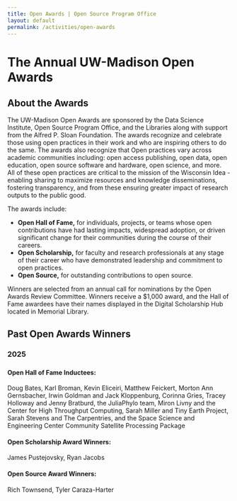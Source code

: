 ```yaml
---
title: Open Awards | Open Source Program Office
layout: default
permalink: /activities/open-awards
---
```


<h1 class="page-title uw-mini-bar">The Annual UW-Madison Open Awards</h1>

<h2>About the Awards</h2>

<p> The UW-Madison Open Awards are sponsored by the Data Science Institute, Open Source Program Office, and the Libraries along with support from the Alfred P. Sloan Foundation. The awards recognize and celebrate those using open practices in their work and who are inspiring others to do the same. The awards also recognize that Open practices vary across academic communities including: open access publishing, open data, open education, open source software and hardware, open science, and more. All of these open practices are critical to the mission of the Wisconsin Idea - enabling sharing to maximize resources and knowledge disseminations, fostering transparency, and from these ensuring greater impact of research outputs to the public good.</p>

<p>The awards include:</p>
<ul>
	<li><b>Open Hall of Fame,</b> for individuals, projects, or teams whose open contributions have had lasting impacts, widespread adoption, or driven significant change for their communities during the course of their careers.</li>
	<li><b>Open Scholarship,</b> for faculty and research professionals at any stage of their career who have demonstrated leadership and commitment to open practices.</li>
	<li><b>Open Source,</b> for outstanding contributions to open source.</li>
</ul>		


<p>Winners are selected from an annual call for nominations by the Open Awards Review Committee. Winners receive a $1,000 award, and the Hall of Fame awardees have their names displayed in the Digital Scholarship Hub located in Memorial Library.</p>

<h2>Past Open Awards Winners</h2>

<h3>2025<h3>

<h4>Open Hall of Fame Inductees:</h4>

<p>Doug Bates, Karl Broman, Kevin Eliceiri, Matthew Feickert, Morton Ann Gernsbacher, Irwin Goldman and Jack Kloppenburg, Corinna Gries, Tracey Holloway and Jenny Bratburd, the JuliaPhylo team, Miron Livny and the Center for High Throughput Computing, Sarah Miller and Tiny Earth Project, Sarah Stevens and The Carpentries, and the Space Science and Engineering Center Community Satellite Processing Package

<h4>Open Scholarship Award Winners:</h4>

<p>James Pustejovsky, Ryan Jacobs</p>

<h4>Open Source Award Winners:</h4>

<p>Rich Townsend, Tyler Caraza-Harter</p>


  


